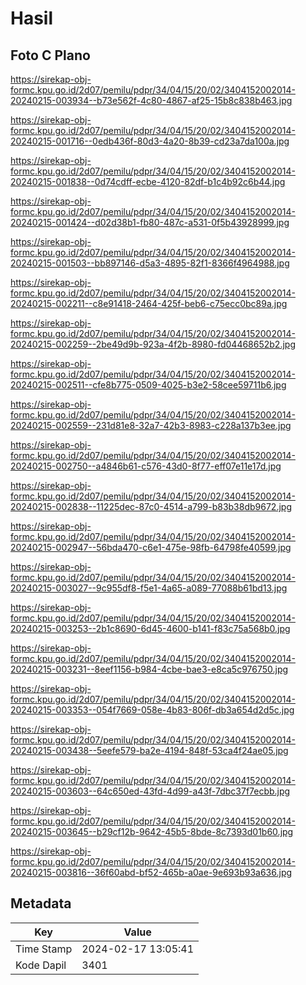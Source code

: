# Hasil

## Foto C Plano

https://sirekap-obj-formc.kpu.go.id/2d07/pemilu/pdpr/34/04/15/20/02/3404152002014-20240215-003934--b73e562f-4c80-4867-af25-15b8c838b463.jpg

https://sirekap-obj-formc.kpu.go.id/2d07/pemilu/pdpr/34/04/15/20/02/3404152002014-20240215-001716--0edb436f-80d3-4a20-8b39-cd23a7da100a.jpg

https://sirekap-obj-formc.kpu.go.id/2d07/pemilu/pdpr/34/04/15/20/02/3404152002014-20240215-001838--0d74cdff-ecbe-4120-82df-b1c4b92c6b44.jpg

https://sirekap-obj-formc.kpu.go.id/2d07/pemilu/pdpr/34/04/15/20/02/3404152002014-20240215-001424--d02d38b1-fb80-487c-a531-0f5b43928999.jpg

https://sirekap-obj-formc.kpu.go.id/2d07/pemilu/pdpr/34/04/15/20/02/3404152002014-20240215-001503--bb897146-d5a3-4895-82f1-8366f4964988.jpg

https://sirekap-obj-formc.kpu.go.id/2d07/pemilu/pdpr/34/04/15/20/02/3404152002014-20240215-002211--c8e91418-2464-425f-beb6-c75ecc0bc89a.jpg

https://sirekap-obj-formc.kpu.go.id/2d07/pemilu/pdpr/34/04/15/20/02/3404152002014-20240215-002259--2be49d9b-923a-4f2b-8980-fd04468652b2.jpg

https://sirekap-obj-formc.kpu.go.id/2d07/pemilu/pdpr/34/04/15/20/02/3404152002014-20240215-002511--cfe8b775-0509-4025-b3e2-58cee59711b6.jpg

https://sirekap-obj-formc.kpu.go.id/2d07/pemilu/pdpr/34/04/15/20/02/3404152002014-20240215-002559--231d81e8-32a7-42b3-8983-c228a137b3ee.jpg

https://sirekap-obj-formc.kpu.go.id/2d07/pemilu/pdpr/34/04/15/20/02/3404152002014-20240215-002750--a4846b61-c576-43d0-8f77-eff07e11e17d.jpg

https://sirekap-obj-formc.kpu.go.id/2d07/pemilu/pdpr/34/04/15/20/02/3404152002014-20240215-002838--11225dec-87c0-4514-a799-b83b38db9672.jpg

https://sirekap-obj-formc.kpu.go.id/2d07/pemilu/pdpr/34/04/15/20/02/3404152002014-20240215-002947--56bda470-c6e1-475e-98fb-64798fe40599.jpg

https://sirekap-obj-formc.kpu.go.id/2d07/pemilu/pdpr/34/04/15/20/02/3404152002014-20240215-003027--9c955df8-f5e1-4a65-a089-77088b61bd13.jpg

https://sirekap-obj-formc.kpu.go.id/2d07/pemilu/pdpr/34/04/15/20/02/3404152002014-20240215-003253--2b1c8690-6d45-4600-b141-f83c75a568b0.jpg

https://sirekap-obj-formc.kpu.go.id/2d07/pemilu/pdpr/34/04/15/20/02/3404152002014-20240215-003231--8eef1156-b984-4cbe-bae3-e8ca5c976750.jpg

https://sirekap-obj-formc.kpu.go.id/2d07/pemilu/pdpr/34/04/15/20/02/3404152002014-20240215-003353--054f7669-058e-4b83-806f-db3a654d2d5c.jpg

https://sirekap-obj-formc.kpu.go.id/2d07/pemilu/pdpr/34/04/15/20/02/3404152002014-20240215-003438--5eefe579-ba2e-4194-848f-53ca4f24ae05.jpg

https://sirekap-obj-formc.kpu.go.id/2d07/pemilu/pdpr/34/04/15/20/02/3404152002014-20240215-003603--64c650ed-43fd-4d99-a43f-7dbc37f7ecbb.jpg

https://sirekap-obj-formc.kpu.go.id/2d07/pemilu/pdpr/34/04/15/20/02/3404152002014-20240215-003645--b29cf12b-9642-45b5-8bde-8c7393d01b60.jpg

https://sirekap-obj-formc.kpu.go.id/2d07/pemilu/pdpr/34/04/15/20/02/3404152002014-20240215-003816--36f60abd-bf52-465b-a0ae-9e693b93a636.jpg


## Metadata

| Key        | Value               |
| ---------- | ------------------- |
| Time Stamp | 2024-02-17 13:05:41 |
| Kode Dapil | 3401                |



